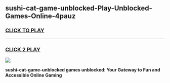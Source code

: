 
## sushi-cat-game-unblocked-Play-Unblocked-Games-Online-4pauz
<h3>
<a href="https://premium76.site?title=sushi-cat-game-unblocked&ref=24A">CLICK TO PLAY</a></h3>
<hr>

<h3>
<a href="https://premium76.site?title=sushi-cat-game-unblocked&ref=24A">CLICK 2 PLAY</a>
  
</h3>

<a href="https://premium76.site?title=sushi-cat-game-unblocked&ref=24A"><img src="https://clearcache.store/games.png"></a>


**sushi-cat-game-unblocked games unblocked: Your Gateway to Fun and Accessible Online Gaming**
